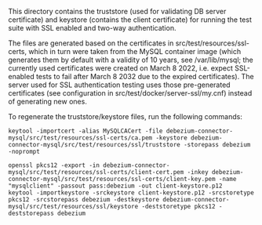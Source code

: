 This directory contains the truststore (used for validating DB server certificate) and keystore (contains the client
certificate) for running the test suite with SSL enabled and two-way authentication.

The files are generated based on the certificates in src/test/resources/ssl-certs, which in turn were taken from the
MySQL container image (which generates them by default with a validity of 10 years, see /var/lib/mysql; the currently
used certificates were created on March 8 2022, i.e. expect SSL-enabled tests to fail after March 8 2032 due to the
expired certificates). The server used for SSL authentication testing uses those pre-generated certificates (see configuration in
src/test/docker/server-ssl/my.cnf) instead of generating new ones.

To regenerate the truststore/keystore files, run the following commands:

```
keytool -importcert -alias MySQLCACert -file debezium-connector-mysql/src/test/resources/ssl-certs/ca.pem -keystore debezium-connector-mysql/src/test/resources/ssl/truststore -storepass debezium -noprompt
```

```
openssl pkcs12 -export -in debezium-connector-mysql/src/test/resources/ssl-certs/client-cert.pem -inkey debezium-connector-mysql/src/test/resources/ssl-certs/client-key.pem -name "mysqlclient" -passout pass:debezium -out client-keystore.p12
keytool -importkeystore -srckeystore client-keystore.p12 -srcstoretype pkcs12 -srcstorepass debezium -destkeystore debezium-connector-mysql/src/test/resources/ssl/keystore -deststoretype pkcs12 -deststorepass debezium
```
